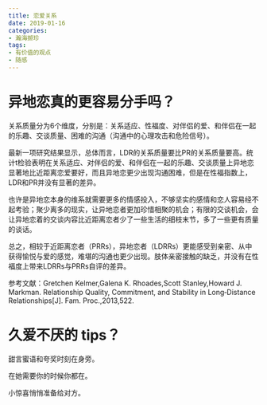 ```yaml
---
title: 恋爱关系
date: 2019-01-16
categories:
- 瀚海撷珍
tags:
- 有价值的观点
- 随感
---
```


# 异地恋真的更容易分手吗？

关系质量分为6个维度，分别是：关系适应、性福度、对伴侣的爱、和伴侣在一起的乐趣、交谈质量、困难的沟通（沟通中的心理攻击和危险信号）。

最新一项研究结果显示，总体而言，LDR的关系质量要比PR的关系质量要高。统计t检验表明在关系适应、对伴侣的爱、和伴侣在一起的乐趣、交谈质量上异地恋显著地比近距离恋爱要好，而且异地恋更少出现沟通困难，但是在性福指数上，LDR和PR并没有显著的差异。 

也许是异地恋本身的维系就需要更多的情感投入，不够坚实的感情和恋人容易经不起考验；聚少离多的现实，让异地恋者更加珍惜相聚的机会；有限的交谈机会，会让异地恋着的交谈内容比近距离恋者少了一些生活的细枝末节，多了一些更有质量的谈话。

总之，相较于近距离恋者（PRRs），异地恋者（LDRRs）更能感受到亲密、从中获得愉悦与爱的感觉，难堪的沟通也更少出现。肢体亲密接触的缺乏，并没有在性福度上带来LDRRs与PRRs自评的差异。

参考文献：Gretchen Kelmer,Galena K. Rhoades,Scott Stanley,Howard J. Markman. Relationship Quality, Commitment, and Stability in Long‐Distance Relationships[J]. Fam. Proc.,2013,522.

# 久爱不厌的 tips？ 

甜言蜜语和夸奖时刻在身旁。

在她需要你的时候你都在。

小惊喜悄悄准备给对方。
